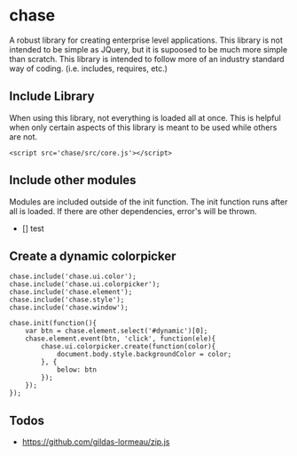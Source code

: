 # chase
A robust library for creating enterprise level applications. This library is not intended to be simple as JQuery, 
but it is supoosed to be much more simple than scratch. This library is intended to follow more of an industry standard
way of coding. (i.e. includes, requires, etc.)

Include Library
---------------
When using this library, not everything is loaded all at once. This is helpful when only certain aspects of this library
is meant to be used while others are not.
```
<script src='chase/src/core.js'></script>
```

Include other modules
---------------------
Modules are included outside of the init function. The init function runs after all is loaded. 
If there are other dependencies, error's will be thrown.

 - [] test

Create a dynamic colorpicker
--------------------------------------------------
```
chase.include('chase.ui.color');
chase.include('chase.ui.colorpicker');
chase.include('chase.element');
chase.include('chase.style');
chase.include('chase.window');

chase.init(function(){
	var btn = chase.element.select('#dynamic')[0];
	chase.element.event(btn, 'click', function(ele){
		chase.ui.colorpicker.create(function(color){
			document.body.style.backgroundColor = color;
		}, {
			below: btn
		});
	});
});
```

Todos
-----
 - https://github.com/gildas-lormeau/zip.js
